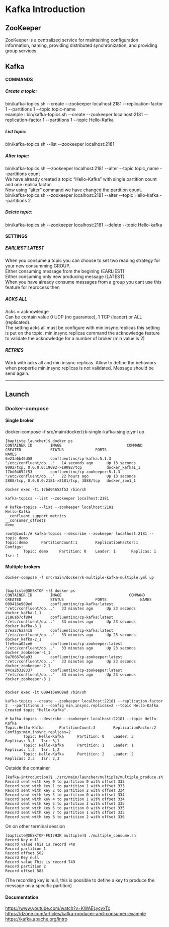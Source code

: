 # Kafka Introduction

## ZooKeeper

ZooKeeper is a centralized service for maintaining configuration information, naming, providing distributed synchronization, and providing group services.

## Kafka

#### COMMANDS

##### Create a topic:
bin/kafka-topics.sh --create --zookeeper localhost:2181 --replication-factor 1 --partitions 1 --topic topic-name       
example : bin/kafka-topics.sh --create --zookeeper localhost:2181 --replication-factor 1 --partitions 1 --topic Hello-Kafka        

##### List topic:
bin/kafka-topics.sh --list --zookeeper localhost:2181

##### Alter topic:
bin/kafka-topics.sh —zookeeper localhost:2181 --alter --topic topic_name --partitions count   
We have already created a topic “Hello-Kafka” with single partition count and one replica factor.   
Now using “alter” command we have changed the partition count.   
bin/kafka-topics.sh --zookeeper localhost:2181 --alter --topic Hello-kafka --partitions 2    

##### Delete topic:
bin/kafka-topics.sh --zookeeper localhost:2181 --delete --topic Hello-kafka

#### SETTINGS

##### EARLIEST LATEST
When you consume a topic you can choose to set two reading strategy for your new consumming GROUP.   
Either consuming message from the begining (EARLIEST)  
Either consuming only new producing message (LATEST)   
When you have already consume messages from a group you cant use this feature for reprocess then

##### ACKS ALL
Acks = acknowledge  
Can be contain value 0 UDP (no guarantee), 1 TCP (leader) or ALL (replicated).     
The setting acks all must be configure with min.insync.replicas this setting is put on the topic.
min.insync.replicas command the acknowledge feature to validate the acknowledge for a number of broker (min value is 2)

##### RETRIES
Work with acks all and min insync.replicas. Allow to define the behaviors when propertie min.insync.replicas is not validated. 
Message should be send again.

_________________________

## Launch
### Docker-compose
#### Single broker
docker-compose -f src/main/docker/zk-single-kafka-single.yml up   

```
[baptiste launcher]$ docker ps    
CONTAINER ID        IMAGE                             COMMAND                  CREATED             STATUS              PORTS                                        NAMES    
6e23a6b46d58        confluentinc/cp-kafka:5.1.3       "/etc/confluent/do..."   14 seconds ago      Up 13 seconds       9092/tcp, 0.0.0.0:19092->19092/tcp           docker_kafka1_1    
17bd04652f53        confluentinc/cp-zookeeper:5.1.3   "/etc/confluent/do..."   22 hours ago        Up 13 seconds       2888/tcp, 0.0.0.0:2181->2181/tcp, 3888/tcp   docker_zoo1_1     

docker exec -ti 17bd04652f53 /bin/sh   

kafka-topics --list --zookeeper localhost:2181   

# kafka-topics --list --zookeeper localhost:2181                                                                                   
Hello-Kafka   
__confluent.support.metrics   
__consumer_offsets   
demo   

root@zoo1:/# kafka-topics --describe --zookeeper localhost:2181 --topic demo
Topic:demo      PartitionCount:1        ReplicationFactor:1     Configs:
        Topic: demo     Partition: 0    Leader: 1       Replicas: 1     Isr: 1
```

#### Multiple brokers
```   
docker-compose -f src/main/docker/k-multiple-kafka-multiple.yml up   

 
[baptiste@DESKTOP ~]$ docker ps   
CONTAINER ID        IMAGE                              COMMAND                  CREATED             STATUS              PORTS               NAMES    
089416e909ed        confluentinc/cp-kafka:latest       "/etc/confluent/do..."   33 minutes ago      Up 23 seconds                           docker_kafka-1_1    
2186ab7cf804        confluentinc/cp-kafka:latest       "/etc/confluent/do..."   33 minutes ago      Up 23 seconds                           docker_kafka-3_1   
27ea276aa418        confluentinc/cp-kafka:latest       "/etc/confluent/do..."   33 minutes ago      Up 23 seconds                           docker_kafka-2_1   
ffe9eca02ce6        confluentinc/cp-zookeeper:latest   "/etc/confluent/do..."   33 minutes ago      Up 23 seconds                           docker_zookeeper-1_1   
9a70667e6a93        confluentinc/cp-zookeeper:latest   "/etc/confluent/do..."   33 minutes ago      Up 23 seconds                           docker_zookeeper-2_1   
94ca2b318337        confluentinc/cp-zookeeper:latest   "/etc/confluent/do..."   33 minutes ago      Up 23 seconds                           docker_zookeeper-3_1    
   
   
docker exec -it 089416e909ed /bin/sh    

kafka-topics --create --zookeeper localhost:22181 --replication-factor 2  --partitions 3 --config min.insync.replicas=2 --topic Hello-Kafka 
Created topic "Hello-Kafka".

# kafka-topics --describe --zookeeper localhost:22181 --topic Hello-Kafka
Topic:Hello-Kafka       PartitionCount:3        ReplicationFactor:2     Configs:min.insync.replicas=2
        Topic: Hello-Kafka      Partition: 0    Leader: 3       Replicas: 3,1   Isr: 3,1
        Topic: Hello-Kafka      Partition: 1    Leader: 1       Replicas: 1,2   Isr: 1,2
        Topic: Hello-Kafka      Partition: 2    Leader: 2       Replicas: 2,3   Isr: 2,3
```

Outside the container
```
[kafka-introduction]$ ./src/main/launcher/multiple/multiple_produce.sh 
Record sent with key 0 to partition 0 with offset 333
Record sent with key 1 to partition 1 with offset 333
Record sent with key 2 to partition 2 with offset 334
Record sent with key 3 to partition 0 with offset 334
Record sent with key 4 to partition 1 with offset 334
Record sent with key 5 to partition 2 with offset 335
Record sent with key 6 to partition 0 with offset 335
Record sent with key 7 to partition 1 with offset 335
Record sent with key 8 to partition 2 with offset 336

```
On on other terminal session
```
[baptiste@DESKTOP-FUI7H3K multiple]$ ./multiple_consume.sh
Record Key null
Record value This is record 748
Record partition 1
Record offset 582
Record Key null
Record value This is record 749
Record partition 2
Record offset 583

```

(The recording key is null, this is possible to define a key to produce the message on a specific partition)

#### Documentation
https://www.youtube.com/watch?v=KWAELycyxTc
https://dzone.com/articles/kafka-producer-and-consumer-example
https://kafka.apache.org/intro